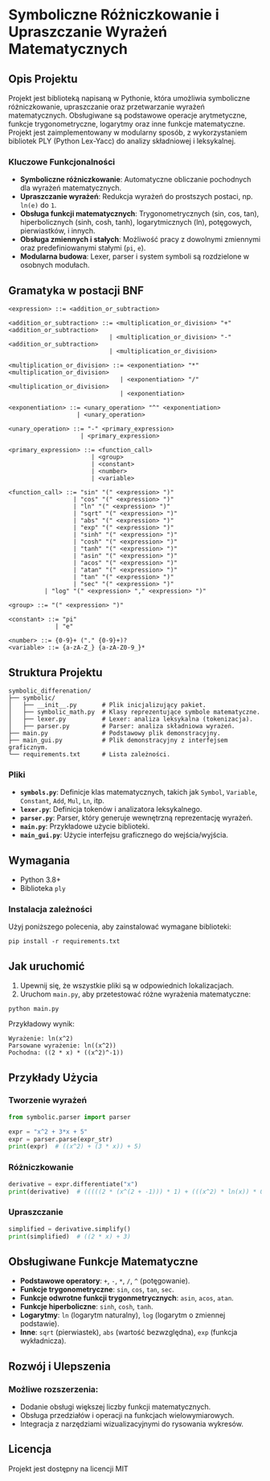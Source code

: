 # Symboliczne Różniczkowanie i Upraszczanie Wyrażeń Matematycznych

## Opis Projektu
Projekt jest biblioteką napisaną w Pythonie, która umożliwia symboliczne różniczkowanie, upraszczanie oraz przetwarzanie wyrażeń matematycznych. Obsługiwane są podstawowe operacje arytmetyczne, funkcje trygonometryczne, logarytmy oraz inne funkcje matematyczne. Projekt jest zaimplementowany w modularny sposób, z wykorzystaniem bibliotek PLY (Python Lex-Yacc) do analizy składniowej i leksykalnej.

### Kluczowe Funkcjonalności
- **Symboliczne różniczkowanie**: Automatyczne obliczanie pochodnych dla wyrażeń matematycznych.
- **Upraszczanie wyrażeń**: Redukcja wyrażeń do prostszych postaci, np. `ln(e)` do `1`.
- **Obsługa funkcji matematycznych**: Trygonometrycznych (sin, cos, tan), hiperbolicznych (sinh, cosh, tanh), logarytmicznych (ln), potęgowych, pierwiastków, i innych.
- **Obsługa zmiennych i stałych**: Możliwość pracy z dowolnymi zmiennymi oraz predefiniowanymi stałymi (`pi`, `e`).
- **Modularna budowa**: Lexer, parser i system symboli są rozdzielone w osobnych modułach.

## Gramatyka w postacji BNF
```
<expression> ::= <addition_or_subtraction>

<addition_or_subtraction> ::= <multiplication_or_division> "+" <addition_or_subtraction>
                            | <multiplication_or_division> "-" <addition_or_subtraction>
                            | <multiplication_or_division>

<multiplication_or_division> ::= <exponentiation> "*" <multiplication_or_division>
                               | <exponentiation> "/" <multiplication_or_division>
                               | <exponentiation>

<exponentiation> ::= <unary_operation> "^" <exponentiation>
                   | <unary_operation>

<unary_operation> ::= "-" <primary_expression>
                    | <primary_expression>

<primary_expression> ::= <function_call>
                       | <group>
                       | <constant>
                       | <number>
                       | <variable>

<function_call> ::= "sin" "(" <expression> ")"
                  | "cos" "(" <expression> ")"
                  | "ln" "(" <expression> ")"
                  | "sqrt" "(" <expression> ")"
                  | "abs" "(" <expression> ")"
                  | "exp" "(" <expression> ")"
                  | "sinh" "(" <expression> ")"
                  | "cosh" "(" <expression> ")"
                  | "tanh" "(" <expression> ")"
                  | "asin" "(" <expression> ")"
                  | "acos" "(" <expression> ")"
                  | "atan" "(" <expression> ")"
                  | "tan" "(" <expression> ")"
                  | "sec" "(" <expression> ")"
		  | "log" "(" <expression> "," <expression> ")"

<group> ::= "(" <expression> ")"

<constant> ::= "pi"
             | "e"

<number> ::= {0-9}+ ("." {0-9}+)?
<variable> ::= {a-zA-Z_} {a-zA-Z0-9_}*
```

## Struktura Projektu

```
symbolic_differenation/
├── symbolic/
│   ├── __init__.py       # Plik inicjalizujący pakiet.
│   ├── symbolic_math.py  # Klasy reprezentujące symbole matematyczne.
│   ├── lexer.py          # Lexer: analiza leksykalna (tokenizacja).
│   ├── parser.py         # Parser: analiza składniowa wyrażeń.
├── main.py               # Podstawowy plik demonstracyjny.
├── main_gui.py           # Plik demonstracyjny z interfejsem graficznym.
└── requirements.txt      # Lista zależności.
```

### Pliki
- **`symbols.py`**: Definicje klas matematycznych, takich jak `Symbol`, `Variable`, `Constant`, `Add`, `Mul`, `Ln`, itp.
- **`lexer.py`**: Definicja tokenów i analizatora leksykalnego.
- **`parser.py`**: Parser, który generuje wewnętrzną reprezentację wyrażeń.
- **`main.py`**: Przykładowe użycie biblioteki.
- **`main_gui.py`**: Użycie interfejsu graficznego do wejścia/wyjścia.

## Wymagania
- Python 3.8+
- Biblioteka `ply`

### Instalacja zależności
Użyj poniższego polecenia, aby zainstalować wymagane biblioteki:

```
pip install -r requirements.txt
```

## Jak uruchomić
1. Upewnij się, że wszystkie pliki są w odpowiednich lokalizacjach.
2. Uruchom `main.py`, aby przetestować różne wyrażenia matematyczne:

```
python main.py
```

Przykładowy wynik:
```
Wyrażenie: ln(x^2)
Parsowane wyrażenie: ln((x^2))
Pochodna: ((2 * x) * ((x^2)^-1))
```

## Przykłady Użycia

### Tworzenie wyrażeń
```python
from symbolic.parser import parser

expr = "x^2 + 3*x + 5"
expr = parser.parse(expr_str)
print(expr)  # ((x^2) + (3 * x)) + 5)
```

### Różniczkowanie
```python
derivative = expr.differentiate("x")
print(derivative)  # (((((2 * (x^(2 + -1))) * 1) + (((x^2) * ln(x)) * 0)) + ((0 * x) + (3 * 1))) + 0)
```

### Upraszczanie
```python
simplified = derivative.simplify()
print(simplified)  # ((2 * x) + 3)
```

## Obsługiwane Funkcje Matematyczne
- **Podstawowe operatory**: `+`, `-`, `*`, `/`, `^` (potęgowanie).
- **Funkcje trygonometryczne**: `sin`, `cos`, `tan`, `sec`.
- **Funkcje odwrotne funkcji trygonmetrycznych**: `asin`, `acos`, `atan`.
- **Funkcje hiperboliczne**: `sinh`, `cosh`, `tanh`.
- **Logarytmy**: `ln` (logarytm naturalny), `log` (logarytm o zmiennej podstawie).
- **Inne**: `sqrt` (pierwiastek), `abs` (wartość bezwzględna), `exp` (funkcja wykładnicza).

## Rozwój i Ulepszenia
### Możliwe rozszerzenia:
- Dodanie obsługi większej liczby funkcji matematycznych.
- Obsługa przedziałów i operacji na funkcjach wielowymiarowych.
- Integracja z narzędziami wizualizacyjnymi do rysowania wykresów.

## Licencja
Projekt jest dostępny na licencji MIT
